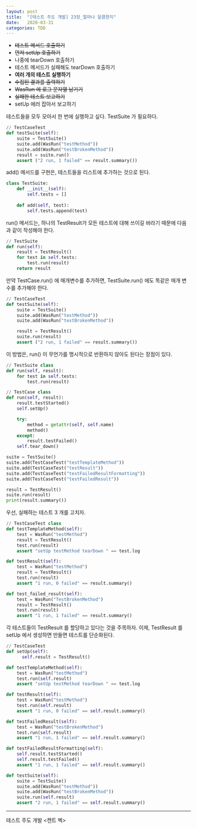 ```yaml
---
layout: post
title:  "[테스트 주도 개발] 23장_얼마나 달콤한지"
date:   2020-03-31
categories: TDD
---
```


- ~~테스트 메서드 호출하기~~
- ~~먼저 setUp 호출하기~~
- 나중에 tearDown 호출하기
- 테스트 메서드가 실패해도 tearDown 호출하기
- **여러 개의 테스트 실행하기**
- ~~수집된 결과를 출력하기~~
- ~~WasRun 에 로그 문자열 남기기~~
- ~~실패한 테스트 보고하기~~
- setUp 에러 잡아서 보고하기

테스트들을 모두 모아서 한 번에 실행하고 싶다. TestSuite 가 필요하다.

```python
// TestCaseTest
def testSuite(self):
    suite = TestSuite()
    suite.add(WasRun("testMethod"))
    suite.add(WasRun("testBrokenMethod"))
    result = suite.run()
    assert ("2 run, 1 failed" == result.summary())
```

add() 메서드를 구현은, 테스트들을 리스트에 추가하는 것으로 된다.

```python
class TestSuite:
    def __init__(self):
        self.tests = []
    
    def add(self, test):
        self.tests.append(test)
```

run() 메서드는, 하나의 TestResult가 모든 테스트에 대해 쓰이길 바라기 때문에 다음과 같이 작성해야 한다.

```python
// TestSuite
def run(self):
    result = TestResult()
    for test in self.tests:
        test.run(result)
    return result
```

만약 TestCase.run() 에 매개변수를 추가하면, TestSuite.run() 에도 똑같은 매개 변수를 추가해야 한다.

```python
// TestCaseTest
def testSuite(self):
    suite = TestSuite()
    suite.add(WasRun("testMethod"))
    suite.add(WasRun("testBrokenMethod"))

    result = TestResult()
    suite.run(result)
    assert ("2 run, 1 failed" == result.summary())
```

이 방법은, run() 이 무언가를 명시적으로 반환하지 않아도 된다는 장점이 있다.

```python
// TestSuite class
def run(self, result):
    for test in self.tests:
        test.run(result)

// TestCase class
def run(self, result):
    result.testStarted()
    self.setUp()

    try:
        method = getattr(self, self.name)
        method()
    except:
        result.testFailed()
    self.tear_down()
```

```python
suite = TestSuite()
suite.add(TestCaseTest("testTemplateMethod"))
suite.add(TestCaseTest("testResult"))
suite.add(TestCaseTest("testFailedResultFormatting"))
suite.add(TestCaseTest("testFailedResult"))

result = TestResult()
suite.run(result)
print(result.summary())
```

우선, 실패하는 테스트 3 개를 고치자.

```python
// TestCaseTest class
def testTemplateMethod(self):
    test = WasRun("testMethod")
    result = TestResult()
    test.run(result)
    assert "setUp testMethod tearDown " == test.log

def testResult(self):
    test = WasRun("testMethod")
    result = TestResult()
    test.run(result)
    assert "1 run, 0 failed" == result.summary()

def test_failed_result(self):
    test = WasRun("TestBrokenMethod")
    result = TestResult()
    test.run(result)
    assert "1 run, 1 failed" == result.summary()
```

각 테스트들이 TestResult 를 할당하고 있다는 것을 주목하자.
이제, TestResult 를 setUp 에서 생성하면 만들면 테스트를 단순화된다.

```python
// TestCaseTest
def setUp(self):
	  self.result = TestResult()

def testTemplateMethod(self):
    test = WasRun("testMethod")
    test.run(self.result)
    assert "setUp testMethod tearDown " == test.log

def testResult(self):
    test = WasRun("testMethod")
    test.run(self.result)
    assert "1 run, 0 failed" == self.result.summary()

def testFailedResult(self):
    test = WasRun("testBrokenMethod")
    test.run(self.result)
    assert "1 run, 1 failed" == self.result.summary()

def testFailedResultFormatting(self):
    self.result.testStarted()
    self.result.testFailed()
    assert "1 run, 1 failed" == self.result.summary()

def testSuite(self):
    suite = TestSuite()
    suite.add(WasRun("testMethod"))
    suite.add(WasRun("testBrokenMethod"))
    suite.run(self.result)
    assert "2 run, 1 failed" == self.result.summary()
```

---

테스트 주도 개발 <켄트 벡>
